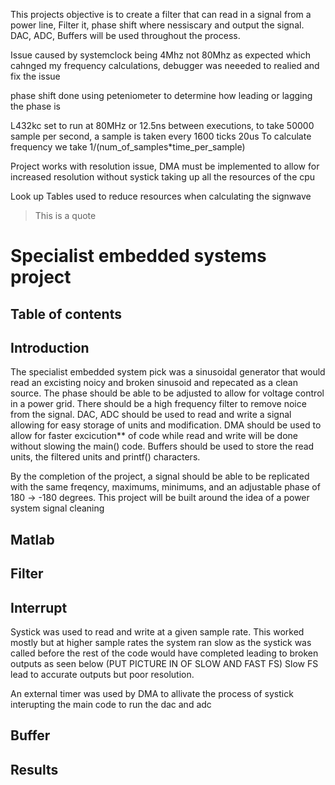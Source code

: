 This projects objective is to create a filter that can read in a signal from a power line, Filter it, phase shift where nessiscary and output the signal.
DAC, ADC, Buffers will be used throughout the process.

Issue caused by systemclock being 4Mhz not 80Mhz as expected which cahnged my frequency calculations, debugger was neeeded to realied and fix the issue

phase shift done using peteniometer to determine how leading or lagging the phase is

L432kc set to run at 80MHz or 12.5ns between executions, to take 50000 sample per second, a sample is taken every 1600 ticks 20us
To calculate frequency we take 1/(num_of_samples*time_per_sample)

Project works with resolution issue, DMA must be implemented to allow for increased resolution without systick taking up all the resources of the cpu 

Look up Tables used to reduce resources when calculating the signwave


> This is a quote


# Specialist embedded systems project
## Table of contents

## Introduction
The specialist embedded system pick was a sinusoidal generator that would read an excisting noicy and broken sinusoid and repecated as a clean source.
The phase should be able to be adjusted to allow for voltage control in a power grid.
There should be a high frequency filter to remove noice from the signal.
DAC, ADC should be used to read and write a signal allowing for easy storage of units and modification.
DMA should be used to allow for faster excicution** of code while read and write will be done without slowing the main() code.
Buffers should be used to store the read units, the filtered units and printf() characters.

By the completion of the project, a signal should be able to be replicated with the same freqency, maximums, minimums, and an adjustable phase of 180 -> -180 degrees.
This project will be built around the idea of a power system signal cleaning 


## Matlab

## Filter

## Interrupt
Systick was used to read and write at a given sample rate.
This worked mostly but at higher sample rates the system ran slow as the systick was called before the rest of the code would have completed leading to broken outputs as seen below
(PUT PICTURE IN OF SLOW AND FAST FS)
Slow FS lead to accurate outputs but poor resolution.


An external timer was used by DMA to allivate the process of systick interupting the main code to run the dac and adc 


## Buffer

## Results

